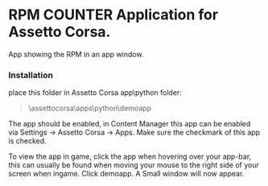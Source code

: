 # RPM COUNTER Application for Assetto Corsa.

App showing the RPM in an app window.

### Installation
place this folder in Assetto Corsa app\python folder:

>\assettocorsa\apps\python\demoapp

The app should be enabled, in Content Manager this app can be enabled via Settings -> Assetto Corsa -> Apps.
Make sure the checkmark of this app is checked.

To view the app in game, click the app when hovering over your app-bar, this can usually be found when moving your
mouse to the right side of your screen when ingame. Click demoapp. A Small window will now appear.
